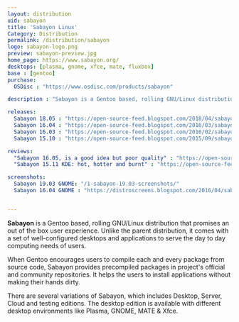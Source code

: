 ```yaml
---
layout: distribution
uid: sabayon
title: 'Sabayon Linux'
Category: Distribution
permalink: /distribution/sabayon
logo: sabayon-logo.png
preview: sabayon-preview.jpg
home_page: https://www.sabayon.org/
desktops: [plasma, gnome, xfce, mate, fluxbox]
base : [gentoo]
purchase:
  OSDisc : "https://www.osdisc.com/products/sabayon"

description : "Sabayon is a Gentoo based, rolling GNU/Linux distribution that promises an out of the box experience for beginners and experienced Linux users"

releases:
  Sabayon 18.05 : "https://open-source-feed.blogspot.com/2018/04/sabayon-1805-is-available-now-brings.html"
  Sabayon 16.04 : "https://open-source-feed.blogspot.com/2016/03/sabayon-1604-released.html"
  Sabayon 16.03 : "https://open-source-feed.blogspot.com/2016/02/sabayon-1603-released.html"
  Sabayon 15.10 : "https://open-source-feed.blogspot.com/2015/09/sabayon-1510-released.html"

reviews:
  "Sabayon 16.05, is a good idea but poor quality" : "https://open-source-feed.blogspot.com/2016/06/sabayon-1605-great-ideas-but-poor.html"
  "Sabayon 15.11 KDE: hot, hotter and burnt" : "https://open-source-feed.blogspot.com/2015/12/sabayon-1511-kde-hot-hotter-and-burnt.html"

screenshots:
  Sabayon 19.03 GNOME: "/1-sabayon-19.03-screenshots/"
  Sabayon 16.04 GNOME : "https://distroscreens.blogspot.com/2016/04/sabayon-1604-gnome-screenshots.html"


---
```


**Sabayon** is a Gentoo based, rolling GNU/Linux distribution that promises an out of the box user experience. Unlike the parent distribution, it comes with a set of well-configured desktops and applications to serve the day to day computing needs of users.

When Gentoo encourages users to compile each and every package from source code, Sabayon provides precompiled packages in project's official and community repositories. It helps the users to install applications without making their hands dirty.

There are several variations of Sabayon, which includes Desktop, Server, Cloud and testing editions. The desktop edition is available with different desktop environments like Plasma, GNOME, MATE & Xfce.